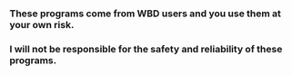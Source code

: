### These programs come from WBD users and you use them at your own risk.
### I will not be responsible for the safety and reliability of these programs.
